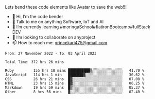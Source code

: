Lets bend these code elements like Avatar to save the web!!!
- 👋 Hi, I’m the code bender
- 👀 Talk to me on anything Software, IoT and AI
- 🌱 I’m currently learning #moringaSchool#flatironBootcamp#fullStack DEV
- 💞️ I’m looking to collaborate on anyproject
- 📫 How to reach me: princekari475@gmail.com

<!--START_SECTION:waka-->

```text
From: 27 November 2022 - To: 03 April 2023

Total Time: 372 hrs 26 mins

Ruby         155 hrs 18 mins ██████████▒░░░░░░░░░░░░░░   41.70 %
JavaScript   114 hrs 1 min   ███████▓░░░░░░░░░░░░░░░░░   30.62 %
CSS          26 hrs 21 mins  █▓░░░░░░░░░░░░░░░░░░░░░░░   07.08 %
HTML         23 hrs 15 mins  █▓░░░░░░░░░░░░░░░░░░░░░░░   06.25 %
Markdown     19 hrs 59 mins  █▒░░░░░░░░░░░░░░░░░░░░░░░   05.37 %
Other        8 hrs 56 mins   ▓░░░░░░░░░░░░░░░░░░░░░░░░   02.40 %
```

<!--END_SECTION:waka-->


<!---
prince475/prince475 is a ✨ special ✨ repository because its `README.md` (this file) appears on your GitHub profile.
You can click the Preview link to take a look at your changes.
--->
